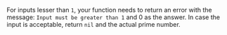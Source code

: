 For inputs lesser than `1`, your function needs to return an error with the message: `Input must be greater than 1` and 0 as the answer. In case the input is acceptable, return `nil` and the actual prime number.